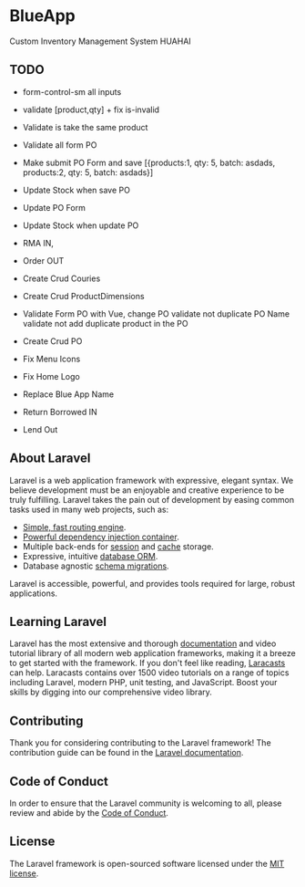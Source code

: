 # BlueApp
Custom Inventory Management System HUAHAI


## TODO
- form-control-sm all inputs 
- validate [product,qty] + fix is-invalid
- Validate is take the same product
- Validate all form PO
- Make submit PO Form and save [{products:1, qty: 5, batch: asdads, products:2, qty: 5, batch: asdads}]
- Update Stock when save PO
- Update PO Form
- Update Stock when update PO  

- RMA IN, 
- Order OUT 
- Create Crud Couries
- Create Crud ProductDimensions
- Validate Form PO with Vue, change PO
    validate not duplicate PO Name
    validate not add  duplicate product in the PO
- Create Crud PO
- Fix Menu Icons
- Fix Home Logo
- Replace Blue App Name

- Return Borrowed IN
- Lend Out




## About Laravel
Laravel is a web application framework with expressive, elegant syntax. We believe development must be an enjoyable and creative experience to be truly fulfilling. Laravel takes the pain out of development by easing common tasks used in many web projects, such as:

- [Simple, fast routing engine](https://laravel.com/docs/routing).
- [Powerful dependency injection container](https://laravel.com/docs/container).
- Multiple back-ends for [session](https://laravel.com/docs/session) and [cache](https://laravel.com/docs/cache) storage.
- Expressive, intuitive [database ORM](https://laravel.com/docs/eloquent).
- Database agnostic [schema migrations](https://laravel.com/docs/migrations).

Laravel is accessible, powerful, and provides tools required for large, robust applications.

## Learning Laravel

Laravel has the most extensive and thorough [documentation](https://laravel.com/docs) and video tutorial library of all modern web application frameworks, making it a breeze to get started with the framework.
If you don't feel like reading, [Laracasts](https://laracasts.com) can help. Laracasts contains over 1500 video tutorials on a range of topics including Laravel, modern PHP, unit testing, and JavaScript. Boost your skills by digging into our comprehensive video library.



## Contributing

Thank you for considering contributing to the Laravel framework! The contribution guide can be found in the [Laravel documentation](https://laravel.com/docs/contributions).

## Code of Conduct

In order to ensure that the Laravel community is welcoming to all, please review and abide by the [Code of Conduct](https://laravel.com/docs/contributions#code-of-conduct).


## License

The Laravel framework is open-sourced software licensed under the [MIT license](https://opensource.org/licenses/MIT).
